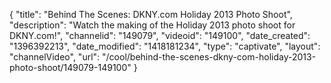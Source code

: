{
    "title": "Behind The Scenes: DKNY.com Holiday 2013 Photo Shoot",
    "description": "Watch the making of the Holiday 2013 photo shoot for DKNY.com!",
    "channelid": "149079",
    "videoid": "149100",
    "date_created": "1396392213",
    "date_modified": "1418181234",
    "type": "captivate",
    "layout": "channelVideo",
    "url": "\/cool\/behind-the-scenes-dkny-com-holiday-2013-photo-shoot\/149079-149100"
}